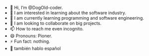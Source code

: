 - 👋 Hi, I’m @DogOld-coder.
- 👀 I am interested in learning about the software industry.
- 🌱 I am currently learning programming and software engineering.
- 💞️ I am looking to collaborate on big projects.
- 📫 How to reach me even incognito.
- 😄 Pronouns: Pioner.
- ⚡ Fun fact: nothing.
- 🐶 también hablo español

<!---
DogOld-coder/DogOld-coder is a ✨ special ✨ repository because its `README.md` (this file) appears on your GitHub profile.
You can click the Preview link to take a look at your changes.
--->
